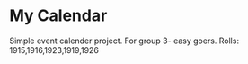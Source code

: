 # My Calendar
Simple event calender project. For group 3- easy goers. Rolls: 1915,1916,1923,1919,1926
